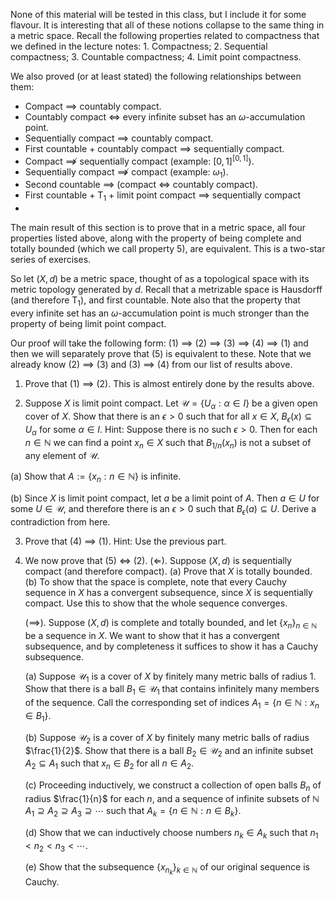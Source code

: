 
None of this material will be tested in this class, but I include it for some flavour. It is interesting that all of these notions collapse to the same thing in a metric space.
    Recall the following properties related to compactness that we defined in the lecture notes: 
    1. Compactness; 
    2. Sequential compactness; 
    3. Countable compactness;
    4. Limit point compactness.
       
We also proved (or at least stated) the following relationships between them:

* Compact $\implies$ countably compact.
* Countably compact $\iff$ every infinite subset has an $\omega$-accumulation point.
* Sequentially compact $\implies$ countably compact.
* First countable + countably compact $\implies$ sequentially compact.
* Compact $\not\implies$ sequentially compact (example: $[0, 1]^{[0, 1]}$).
* Sequentially compact $\not\implies$ compact (example: $\omega_1$).
* Second countable $\implies$ (compact $\iff$ countably compact).
* First countable + T$_1$ + limit point compact $\implies$ sequentially compact
* 
 The main result of this section is to prove that in a metric space, all four properties listed above, along with the property of being complete and totally bounded (which we call property 5), are equivalent. This is a two-star series of exercises.

 So let $(X, d)$ be a metric space, thought of as a topological space with its metric topology generated by $d$. Recall that a metrizable space is Hausdorff (and therefore T$_1$), and first countable. Note also that the property that every infinite set has an $\omega$-accumulation point is much stronger than the property of being limit point compact.

Our proof will take the following form:
(1) $\implies$ (2) $\implies$ (3) $\implies$ (4) $\implies$ (1)
and then we will separately prove that (5) is equivalent to these.
Note that we already know (2) $\implies$ (3) and (3) $\implies$ (4) from our list of results above.

1. Prove that (1) $\implies$ (2). This is almost entirely done by the results above.
   
2. Suppose $X$ is limit point compact. Let $\mathcal{U} = \{U_\alpha : \alpha \in I \}$ be a given open cover of $X$. Show that there is an $\epsilon > 0$ such that for all $x \in X$, $B_\epsilon(x) \subseteq U_\alpha$ for some $\alpha \in I$.
   Hint: Suppose there is no such $\epsilon > 0$. Then for each $n \in \mathbb{N}$ we can find a point $x_n \in X$ such that $B_{1/n}(x_n)$ is not a subset of any element of $\mathcal{U}$.

(a) Show that $A := \{ x_n : n \in \mathbb{N} \}$ is infinite.

(b) Since $X$ is limit point compact, let $a$ be a limit point of $A$. Then $a \in U$ for some $U \in \mathcal{U}$, and therefore there is an $\epsilon > 0$ such that $B_\epsilon(a) \subseteq U$. Derive a contradiction from here.

3. Prove that (4) $\implies$ (1).
   Hint: Use the previous part.

4. We now prove that (5) $\iff$ (2).
   ($\Leftarrow$). Suppose $(X, d)$ is sequentially compact (and therefore compact).
   (a) Prove that $X$ is totally bounded.
   (b) To show that the space is complete, note that every Cauchy sequence in $X$ has a convergent subsequence, since $X$ is sequentially compact. Use this to show that the whole sequence converges.
   
   ($\implies$). Suppose $(X, d)$ is complete and totally bounded, and let $\{x_n\}_{n \in \mathbb{N}}$ be a sequence in $X$. We want to show that it has a convergent subsequence, and by completeness it suffices to show it has a Cauchy subsequence.

   (a) Suppose $\mathcal{U}_1$ is a cover of $X$ by finitely many metric balls of radius 1. Show that there is a ball $B_1 \in \mathcal{U}_1$ that contains infinitely many members of the sequence. Call the corresponding set of indices $A_1 = \{ n \in \mathbb{N} : x_n \in B_1 \}$.

   (b) Suppose $\mathcal{U}_2$ is a cover of $X$ by finitely many metric balls of radius $\frac{1}{2}$. Show that there is a ball $B_2 \in \mathcal{U}_2$ and an infinite subset $A_2 \subseteq A_1$ such that $x_n \in B_2$ for all $n \in A_2$.

   (c) Proceeding inductively, we construct a collection of open balls $B_n$ of radius $\frac{1}{n}$ for each $n$, and a sequence of infinite subsets of $\mathbb{N}$ $A_1 \supseteq A_2 \supseteq A_3 \supseteq \cdots$ such that $A_k = \{ n \in \mathbb{N} : n \in B_k \}$.

   (d) Show that we can inductively choose numbers $n_k \in A_k$ such that $n_1 < n_2 < n_3 < \cdots$.

   (e) Show that the subsequence $\{x_{n_k}\}_{k \in \mathbb{N}}$ of our original sequence is Cauchy.
   



